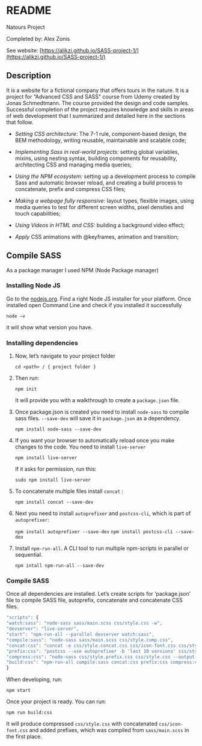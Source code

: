 # README

Natours Project

Completed by: Alex Zonis

See website: [https://alikzi.github.io/SASS-project-1/](https://alikzi.github.io/SASS-project-1/)

## Description

It is a website for a fictional company that offers tours in the nature. It is a project for “Advanced CSS and SASS” course from Udemy created by Jonas Schmedtmann. The course provided the design and code samples. Successful completion of the project requires knowledge and skills in areas of web development that I summarized and detailed here in the sections that follow.

- _Setting CSS architecture_: The 7-1 rule, component-based design, the BEM methodology, writing reusable, maintainable and scalable code;

- *Implementing Sass in real-world projects:* setting global variables, mixins, using nesting syntax, building components for reusability, architecting CSS and managing media queries;

- *Using the NPM ecosystem:* setting up a development process to compile Sass and automatic browser reload, and creating a build process to concatenate, prefix and compress CSS files;

- _Making a webpage fully responsive:_ layout types, flexible images, using media queries to test for different screen widths, pixel densities and touch capabilities;

- *Using Videos in HTML and CSS:* building a background video effect;

- _Apply_ CSS animations with @keyframes, animation and transition;

## Compile SASS

As a package manager I used NPM (Node Package manager)

### Installing Node JS

Go to the [nodejs.org](https://nodejs.org/en/). Find a right Node JS installer for your platform.
Once installed open Command Line and check if you installed it successfully

`node –v`

it will show what version you have.

### Installing dependencies

1. Now, let’s navigate to your project folder

   `cd <path> / { project folder }`

2. Then run:

   `npm init`

   It will provide you with a walkthrough to create a `package.json` file.

3. Once package.json is created you need to install `node-sass` to compile sass files. `--save-dev` will save it in `package.json` as a dependency.

   `npm install node-sass --save-dev`

4. If you want your browser to automatically reload once you make changes to the code. You need to install `live-server`

   `npm install live-server`

   If it asks for permission, run this:

   `sudo npm install live-server`

5. To concatenate multiple files install `concat` :

   `npm install concat --save-dev`

6. Next you need to install `autoprefixer` and `postcss-cli`, which is part of `autoprefixer`:

   `npm install autoprefixer --save-dev`
   `npm install postcss-cli --save-dev`

7. Install `npm-run-all`. A CLI tool to run multiple npm-scripts in parallel or sequential.

   `npm intall npm-run-all --save-dev`

### Compile SASS

Once all dependencies are installed. Let’s create scripts for ‘package.json’ file to compile SASS file, autoprefix, concatenate and concatenate CSS files.

```javascript
"scripts": {
"watch:sass": "node-sass sass/main.scss css/style.css -w",
"devserver": "live-server",
"start": "npm-run-all --parallel devserver watch:sass",
"compile:sass": "node-sass sass/main.scss css/style.comp.css",
"concat:css": "concat -o css/style.concat.css css/icon-font.css css/style.comp.css",
"prefix:css": "postcss --use autoprefixer -b 'last 10 versions' css/style.concat.css -o css/style.prefix.css",
"compress:css": "node-sass css/style.prefix.css css/style.css --output-style compressed",
"build:css": "npm-run-all compile:sass concat:css prefix:css compress:css"
}
```

When developing, run:

`npm start`

Once your project is ready. You can run:

`npm run build:css`

It will produce compressed `css/style.css` with concatenated `css/icon-font.css` and added prefixes, which was compiled from `sass/main.scss` in the first place.
